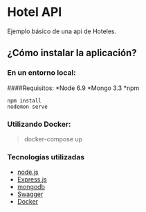 # Hotel API

Ejemplo básico de una api de Hoteles.

## ¿Cómo instalar la aplicación?

### En un entorno local:

####Requisitos:
*Node 6.9
*Mongo 3.3
*npm

```
npm install
nodemon serve
```

### Utilizando Docker:

> docker-compose up


### Tecnologías utilizadas
- [node.js](https://nodejs.org)
- [Express.js](https://expressjs.com/)
- [mongodb](https://www.mongodb.com/)
- [Swagger](https://swagger.io)
- [Docker](https://www.docker.com)
